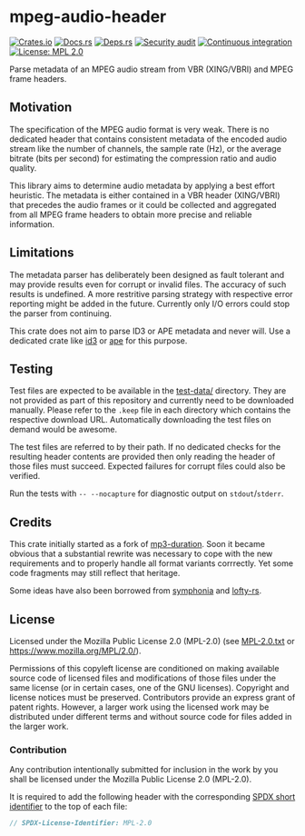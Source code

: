 <!-- SPDX-FileCopyrightText: The mpeg-audio-header authors -->
<!-- SPDX-License-Identifier: CC0-1.0 -->

# mpeg-audio-header

[![Crates.io](https://img.shields.io/crates/v/mpeg-audio-header.svg)](https://crates.io/crates/mpeg-audio-header)
[![Docs.rs](https://docs.rs/mpeg-audio-header/badge.svg)](https://docs.rs/mpeg-audio-header)
[![Deps.rs](https://deps.rs/repo/github/uklotzde/mpeg-audio-header/status.svg)](https://deps.rs/repo/github/uklotzde/mpeg-audio-header)
[![Security audit](https://github.com/uklotzde/mpeg-audio-header/actions/workflows/security-audit.yaml/badge.svg)](https://github.com/uklotzde/mpeg-audio-header/actions/workflows/security-audit.yaml)
[![Continuous integration](https://github.com/uklotzde/mpeg-audio-header/actions/workflows/continuous-integration.yaml/badge.svg)](https://github.com/uklotzde/mpeg-audio-header/actions/workflows/continuous-integration.yaml)
[![License: MPL 2.0](https://img.shields.io/badge/License-MPL_2.0-brightgreen.svg)](https://opensource.org/licenses/MPL-2.0)

Parse metadata of an MPEG audio stream from VBR (XING/VBRI) and MPEG frame headers.

## Motivation

The specification of the MPEG audio format is very weak. There is no dedicated header that
contains consistent metadata of the encoded audio stream like the number of channels,
the sample rate (Hz), or the average bitrate (bits per second) for estimating the
compression ratio and audio quality.

This library aims to determine audio metadata by applying a best effort heuristic.
The metadata is either contained in a VBR header (XING/VBRI) that precedes the audio
frames or it could be collected and aggregated from all MPEG frame headers to obtain
more precise and reliable information.

## Limitations

The metadata parser has deliberately been designed as fault tolerant and
may provide results even for corrupt or invalid files. The accuracy of such
results is undefined. A more restritive parsing strategy with respective
error reporting might be added in the future. Currently only I/O errors
could stop the parser from continuing.

This crate does not aim to parse ID3 or APE metadata and never will.
Use a dedicated crate like [id3](https://crates.io/crates/id3) or
[ape](https://crates.io/crates/ape) for this purpose.

## Testing

Test files are expected to be available in the [test-data/](./test/data/) directory.
They are not provided as part of this repository and currently need to be downloaded
manually. Please refer to the `.keep` file in each directory which contains the
respective download URL. Automatically downloading the test files on demand would
be awesome.

The test files are referred to by their path. If no dedicated checks for the
resulting header contents are provided then only reading the header of those
files must succeed. Expected failures for corrupt files could also be verified.

Run the tests with `-- --nocapture` for diagnostic output on `stdout`/`stderr`.

## Credits

This crate initially started as a fork of [mp3-duration](https://crates.io/crates/mp3-duration).
Soon it became obvious that a substantial rewrite was necessary to cope with the new
requirements and to properly handle all format variants corrrectly. Yet some code
fragments may still reflect that heritage.

Some ideas have also been borrowed from [symphonia](https://crates.io/crates/symphonia)
and [lofty-rs](https://github.com/Serial-ATA/lofty-rs).

## License

Licensed under the Mozilla Public License 2.0 (MPL-2.0) (see [MPL-2.0.txt](LICENSES/MPL-2.0.txt) or <https://www.mozilla.org/MPL/2.0/>).

Permissions of this copyleft license are conditioned on making available source code of licensed files and modifications of those files under the same license (or in certain cases, one of the GNU licenses). Copyright and license notices must be preserved. Contributors provide an express grant of patent rights. However, a larger work using the licensed work may be distributed under different terms and without source code for files added in the larger work.

### Contribution

Any contribution intentionally submitted for inclusion in the work by you shall be licensed under the Mozilla Public License 2.0 (MPL-2.0).

It is required to add the following header with the corresponding [SPDX short identifier](https://spdx.dev/ids/) to the top of each file:

```rust
// SPDX-License-Identifier: MPL-2.0
```
